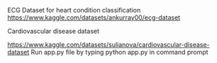 ECG Dataset for heart condition classification
https://www.kaggle.com/datasets/ankurray00/ecg-dataset

Cardiovascular disease dataset

https://www.kaggle.com/datasets/sulianova/cardiovascular-disease-dataset
Run app.py file by typing python app.py in command prompt

